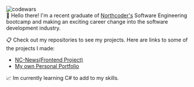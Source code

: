 ![codewars](https://www.codewars.com/users/hjaox/badges/micro) 
<br />
:wave: Hello there! I'm a recent graduate of [Northcoder's](https://northcoders.com/) Software Engineering bootcamp and making an exciting career change into the software development industry.

:clipboard: Check out my repositories to see my projects. Here are links to some of the projects I made:
- [NC-News(Frontend Project)](https://nc-news-hjaox.netlify.app/)
- [My own Personal Portfolio](https://hectorobanana.netlify.app/)


:chart_with_upwards_trend: Im currently learning C# to add to my skills.
